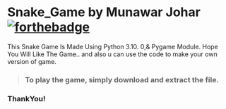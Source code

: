 # Snake_Game by Munawar Johar [![forthebadge](https://forthebadge.com/images/badges/made-with-python.svg)](https://forthebadge.com)
This Snake Game Is Made Using Python 3.10. 0,& Pygame Module.
Hope You Will Like The Game.. and also u can use the code to make your own version of game.


> ### To play the game, simply download and extract the file.


<a href="https://github.com/MunawarJohar/Snake_Game/blob/main/bg.jpg" /></a>

### ThankYou!
